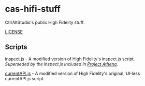 # cas-hifi-stuff

CtrlAltStudio's public High Fidelity stuff.

[LICENSE](./LICENSE)


## Scripts

[inspect.js](scripts/inspect) - A modified version of High Fidelity's inspect.js script. _Superseded by the inspect.js included in [Project Athena](https://projectathena.io/)._

[currentAPI.js](scripts/currentAPI) - A modified version of High Fidelity's original, UI-less currentAPI.js script.
